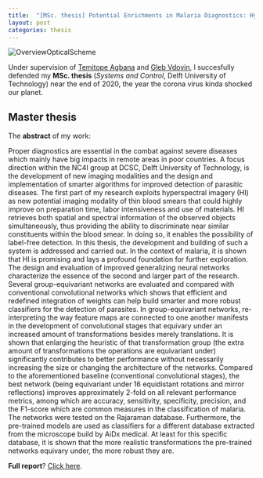 ```yaml
---
title:  "[MSc. thesis] Potential Enrichments in Malaria Diagnostics: Hyperspectral Imaging and Group-Equivariant Neural Networks"
layout: post
categories: thesis
---
```


![OverviewOpticalScheme](https://user-images.githubusercontent.com/40263235/184492398-14a88d2e-2ab8-43dd-baa9-13722f0639ab.png)

Under supervision of [Temitope Agbana](https://www.temitopeagbana.com/) and [Gleb Vdovin](https://www.tudelft.nl/staff/g.v.vdovine/?cHash=e07bdf8dbe4cd03a0cedd7c4761a2c6b), I succesfully defended my **MSc. thesis** (_Systems and Control_, Delft University of Technology) near the end of 2020, the year the corona virus kinda shocked our planet.


## Master thesis

The **abstract** of my work:

Proper diagnostics are essential in the combat against severe diseases which mainly have big impacts in remote areas in poor countries. A focus direction within the NC4I group at DCSC, Delft University of Technology, is the development of new imaging modalities and the design and implementation of smarter algorithms for improved detection of parasitic diseases. The first part of my research exploits hyperspectral imagery (HI) as new potential imaging modality of thin blood smears that could highly improve on preparation time, labor intensiveness and use of materials. HI retrieves both spatial and spectral information of the observed objects simultaneously, thus providing the ability to discriminate near similar constituents within the blood smear. In doing so, it enables the possibility of label-free detection. In this thesis, the development and building of such a system is addressed and carried out. In the context of malaria, it is shown that HI is promising and lays a profound foundation for further exploration. The design and evaluation of improved generalizing neural networks characterize the essence of the second and larger part of the research. Several group-equivariant networks are evaluated and compared with conventional convolutional networks which shows that efficient and redefined integration of weights can help build smarter and more robust classifiers for the detection of parasites. In group-equivariant networks, re-interpreting the way feature maps are connected to one another manifests in the development of convolutional stages that equivary under an increased amount of transformations besides merely translations. It is shown that enlarging the heuristic of that transformation group (the extra amount of transformations the operations are equivariant under) significantly contributes to better performance without necessarily increasing the size or changing the architecture of the networks. Compared to the aforementioned baseline (conventional convolutional stages), the best network (being equivariant under 16 equidistant rotations and mirror reflections) improves approximately 2-fold on all relevant performance metrics, among which are accuracy, sensitivity, specificity, precision, and the F1-score which are common measures in the classification of malaria. The networks were tested on the Rajaraman database. Furthermore, the pre-trained models are used as classifiers for a different database extracted from the microscope build by AiDx medical. At least for this specific database, it is shown that the more realistic transformations the pre-trained networks equivary under, the more robust they are.

**Full report**? [Click here](https://repository.tudelft.nl/islandora/object/uuid%3A6f2b9550-9e34-4e3f-87bc-2e3a9dc8973f).

